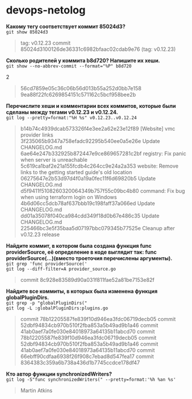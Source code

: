 # devops-netolog

**Какому тегу соответствует коммит 85024d3?**   
`git show 85024d3 
`
>tag: v0.12.23
commit 85024d3100126de36331c6982bfaac02cdab9e76 (tag: v0.12.23)

**Сколько родителей у коммита b8d720? Напишите их хеши.**  
`git show --no-abbrev-commit --format="%P" b8d720 ` 

2

>56cd7859e05c36c06b56d013b55a252d0bb7e158  
9ea88f22fc6269854151c571162c5bcf958bee2b  


**Перечислите хеши и комментарии всех коммитов, которые были сделаны между тегами v0.12.23 и v0.12.24.**  
`git log --pretty=format:"%H %s" v0.12.23..v0.12.24 `

>b14b74c4939dcab573326f4e3ee2a62e23e12f89 [Website] vmc provider links  
3f235065b9347a758efadc92295b540ee0a5e26e Update CHANGELOG.md  
6ae64e247b332925b872447e9ce869657281c2bf registry: Fix panic when server is unreachable  
5c619ca1baf2e21a155fcdb4c264cc9e24a2a353 website: Remove links to the getting started guide's old location  
06275647e2b53d97d4f0a19a0fec11f6d69820b5 Update CHANGELOG.md  
d5f9411f5108260320064349b757f55c09bc4b80 command: Fix bug when using terraform login on Windows  
4b6d06cc5dcb78af637bbb19c198faff37a066ed Update CHANGELOG.md  
dd01a35078f040ca984cdd349f18d0b67e486c35 Update CHANGELOG.md  
225466bc3e5f35baa5d07197bbc079345b77525e Cleanup after v0.12.23 release

**Найдите коммит, в котором была создана функция func providerSource, её определение в коде выглядит так: func providerSource(...)(вместо троеточия перечислены аргументы).**  
`git grep 'func providerSource('  `  
`git log --diff-filter=A provider_source.go`

>commit 8c928e83589d90a031f811fae52a81be7153e82f

**Найдите все коммиты, в которых была изменена функция globalPluginDirs.**  
`git grep -p "globalPluginDirs("`  
`git log -L :globalPluginDirs:plugins.go`

>commit 78b12205587fe839f10d946ea3fdc06719decb05
commit 52dbf94834cb970b510f2fba853a5b49ad9b1a46 
commit 41ab0aef7a0fe030e84018973a64135b11abcd70
commit 78b12205587fe839f10d946ea3fdc06719decb05
commit 52dbf94834cb970b510f2fba853a5b49ad9b1a46
commit 41ab0aef7a0fe030e84018973a64135b11abcd70
commit 66ebff90cdfaa6938f26f908c7ebad8d547fea17
commit 8364383c359a6b738a436d1b7745ccdce178df47

**Кто автор функции synchronizedWriters?**  
`git log -S"func synchronizedWriters(" --pretty=format:'%h %an %s'  `

>Martin Atkins

